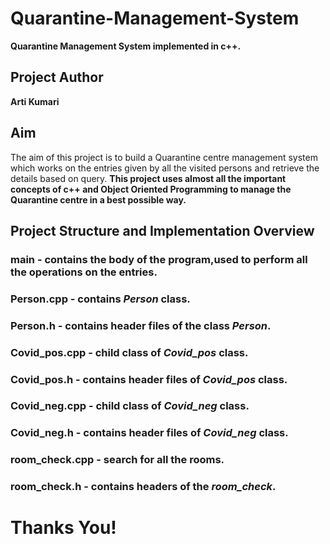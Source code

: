 # Quarantine-Management-System
**Quarantine Management System implemented in c++.**

## Project Author
**Arti Kumari**

## **Aim**
The aim of this project is to build a Quarantine centre management system  which works on the entries given by all the visited persons and retrieve the details based on query.
**This project uses almost all the important concepts of c++ and Object Oriented Programming to manage the Quarantine centre in a best possible way.**

## Project Structure and Implementation Overview ##

### main - contains the body of the program,used to perform all the operations on the entries.
### Person.cpp - contains *Person* class.
### Person.h - contains header files of the class *Person*.
### Covid_pos.cpp - child class of *Covid_pos* class.
### Covid_pos.h - contains header files of *Covid_pos* class.
### Covid_neg.cpp - child class of *Covid_neg* class.
### Covid_neg.h - contains header files of *Covid_neg* class.
### room_check.cpp - search for all the rooms.
### room_check.h - contains headers of the *room_check*.

# Thanks You!

